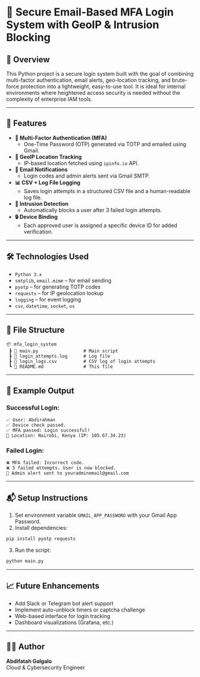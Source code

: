 # 🔐 Secure Email-Based MFA Login System with GeoIP & Intrusion Blocking

## 📌 Overview
This Python project is a secure login system built with the goal of combining multi-factor authentication, email alerts, geo-location tracking, and brute-force protection into a lightweight, easy-to-use tool. It is ideal for internal environments where heightened access security is needed without the complexity of enterprise IAM tools.

---

## 🚀 Features

- **🔐 Multi-Factor Authentication (MFA)**
  - One-Time Password (OTP) generated via TOTP and emailed using Gmail.
- **📍 GeoIP Location Tracking**
  - IP-based location fetched using `ipinfo.io` API.
- **📧 Email Notifications**
  - Login codes and admin alerts sent via Gmail SMTP.
- **📊 CSV + Log File Logging**
  - Saves login attempts in a structured CSV file and a human-readable log file.
- **🚫 Intrusion Detection**
  - Automatically blocks a user after 3 failed login attempts.
- **🔒 Device Binding**
  - Each approved user is assigned a specific device ID for added verification.

---

## 🛠️ Technologies Used
- `Python 3.x`
- `smtplib`, `email.mime` – for email sending
- `pyotp` – for generating TOTP codes
- `requests` – for IP geolocation lookup
- `logging` – for event logging
- `csv`, `datetime`, `socket`, `os`

---

## 📁 File Structure
```
📦 mfa_login_system
 ┣ 📜 main.py                 # Main script
 ┣ 📜 login_attempts.log      # Log file
 ┣ 📜 login_logs.csv          # CSV log of login attempts
 ┗ 📜 README.md               # This file
```

---

## 🧪 Example Output
### Successful Login:
```
✅ User: Abdirahman
✅ Device check passed.
✅ MFA passed: Login successful!
📍 Location: Nairobi, Kenya (IP: 105.67.34.23)
```

### Failed Login:
```
❌ MFA failed: Incorrect code.
❌ 3 failed attempts. User is now blocked.
📧 Admin alert sent to youradminemail@gmail.com
```

---

## 📬 Setup Instructions
1. Set environment variable `GMAIL_APP_PASSWORD` with your Gmail App Password.
2. Install dependencies:
```bash
pip install pyotp requests
```
3. Run the script:
```bash
python main.py
```

---

## 📈 Future Enhancements
- Add Slack or Telegram bot alert support
- Implement auto-unblock timers or captcha challenge
- Web-based interface for login tracking
- Dashboard visualizations (Grafana, etc.)

---

## 👨‍💻 Author
**Abdifatah Galgalo**  
Cloud & Cybersecurity Engineer

